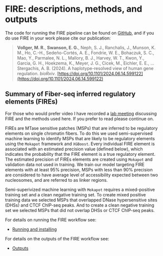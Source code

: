# FIRE: descriptions, methods, and outputs

The code for running the FIRE pipeline can be found on [GitHub](https://github.com/fiberseq/FIRE), and if you do use FIRE in your work please cite our publication:

> **Vollger, M. R.**, **Swanson, E. G.**, Neph, S. J., Ranchalis, J., Munson, K. M., Ho, C.-H., Sedeño-Cortés, A. E., Fondrie, W. E., Bohaczuk, S. C., Mao, Y., Parmalee, N. L., Mallory, B. J., Harvey, W. T., Kwon, Y., Garcia, G. H., Hoekzema, K., Meyer, J. G., Cicek, M., Eichler, E. E., … Stergachis, A. B. (2024). A haplotype-resolved view of human gene regulation. _bioRxiv_. [https://doi.org/10.1101/2024.06.14.599122](https://doi.org/10.1101/2024.06.14.599122)

## Summary of Fiber-seq inferred regulatory elements (FIREs)

For those who would prefer video I have recorded a [lab meeting](https://youtu.be/RiZrMltAiWM?si=sSo64goaNQxgyfcc) discussing FIRE and the methods used here. If you prefer to read please continue on.

FIREs are MTase sensitive patches (MSPs) that are inferred to be regulatory elements on single chromatin fibers. To do this we used semi-supervised machine learning to identify MSPs that are likely to be regulatory elements using the `Mokapot` framework and `XGBoost`. Every individual FIRE element is associated with an estimated precision value (defined below), which indicates the probability that the FIRE element is a true regulatory element. The estimated precision of FIREs elements are created using `Mokapot` and validation data not used in training. We train our model targeting FIRE elements with at least 95% precision, MSPs with less than 90% precision are considered to have average level of accessibility expected between two nucleosomes, and are referred to as linker regions.

Semi-superivized machine learning with `Mokapot` requires a mixed-positive training set and a clean negative training set. To create mixed positive training data we selected MSPs that overlapped DNase hypersensitive sites (DHSs) and CTCF ChIP-seq peaks. And to create a clean negative training set we selected MSPs that did not overlap DHSs or CTCF ChIP-seq peaks.

For details on running the FIRE workflow see:

- [Running and installing](run.md)

For details on the outputs of the FIRE workflow see:

- [Outputs](outputs.md)
